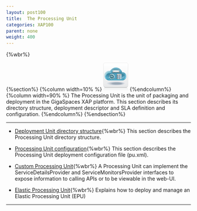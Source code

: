 ```yaml
---
layout: post100
title:  The Processing Unit
categories: XAP100
parent: none
weight: 400
---
```


{%wbr%}

{%section%}
{%column width=10% %}
![cassandra.png](/attachment_files/subject/pu.png)
{%endcolumn%}
{%column width=90% %}
The Processing Unit is the unit of packaging and deployment in the GigaSpaces XAP platform. This section describes its directory structure, deployment descriptor and SLA definition and configuration.
{%endcolumn%}
{%endsection%}




<hr/>

- [Deployment Unit directory structure](./the-processing-unit-structure-and-configuration.html){%wbr%}
This section describes the Processing Unit directory structure.

- [Processing Unit configuration](./configuring-processing-unit-elements.html){%wbr%}
This section describes the Processing Unit deployment configuration file (pu.xml).


- [Custom Processing Unit](./custom-processing-unit-details-and-monitors.html){%wbr%}
A Processing Unit can implement the ServiceDetailsProvider and ServiceMonitorsProvider interfaces to expose information to calling APIs or to be viewable in the web-UI.

- [Elastic Processing Unit](./elastic-processing-unit.html){%wbr%}
Explains how to deploy and manage an Elastic Processing Unit (EPU)


<hr/>




